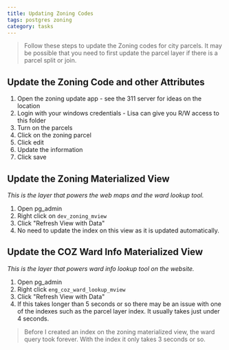 ```yaml
---
title: Updating Zoning Codes
tags: postgres zoning
category: tasks
---
```


> Follow these steps to update the Zoning codes for city parcels. It may be possible that you need to first update the parcel layer if there is a parcel split or join.

## Update the Zoning Code and other Attributes

1. Open the zoning update app - see the 311 server for ideas on the location
2. Login with your windows credentials - Lisa can give you R/W access to this folder
3. Turn on the parcels
4. Click on the zoning parcel
5. Click edit
6. Update the information
7. Click save

## Update the Zoning Materialized View
*This is the layer that powers the web maps and the ward lookup tool.*

1. Open pg_admin
2. Right click on ``dev_zoning_mview``
3. Click "Refresh View with Data"
4. No need to update the index on this view as it is updated automatically.

## Update the COZ Ward Info Materialized View
*This is the layer that powers ward info lookup tool on the website.*

1. Open pg_admin
2. Right click ``eng_coz_ward_lookup_mview``
3. Click "Refresh View with Data"
4. If this takes longer than 5 seconds or so there may be an issue with one of the indexes such as the parcel layer index. It usually takes just under 4 seconds.

> Before I created an index on the zoning materialized view, the ward query took forever. With the index it only takes 3 seconds or so.
